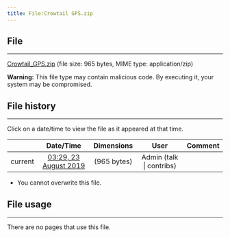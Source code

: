 ```yaml
---
title: File:Crowtail GPS.zip
---
```


## File
--------

[Crowtail_GPS.zip](https://wiki.elecrow.com/images/0/04/Crowtail_GPS.zip) (file size: 965 bytes, MIME type: application/zip)

**Warning:** This file type may contain malicious code. By executing it, your system may be compromised.

## File history
--------

Click on a date/time to view the file as it appeared at that time.

|         |                          Date/Time                           | Dimensions  |                             User                             | Comment |
| :-----: | :----------------------------------------------------------: | :---------: | :----------------------------------------------------------: | :-----: |
| current | [03:29, 23 August 2019](https://wiki.elecrow.com/images/0/04/Crowtail_GPS.zip) | (965 bytes) | Admin (talk \| contribs) |         |

- You cannot overwrite this file.

## File usage
--------

There are no pages that use this file.